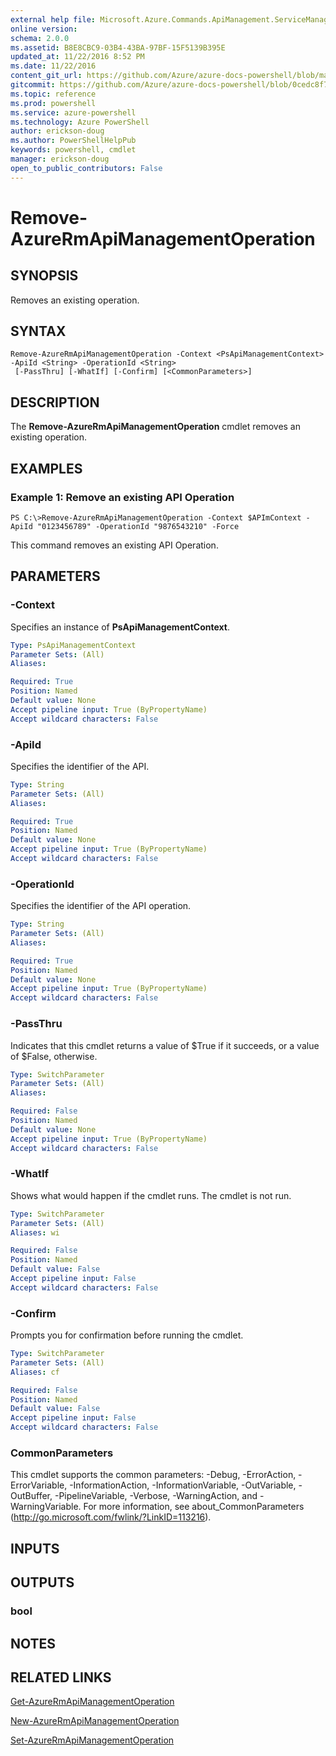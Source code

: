 ```yaml
---
external help file: Microsoft.Azure.Commands.ApiManagement.ServiceManagement.dll-Help.xml
online version: 
schema: 2.0.0
ms.assetid: B8E8CBC9-03B4-43BA-97BF-15F5139B395E
updated_at: 11/22/2016 8:52 PM
ms.date: 11/22/2016
content_git_url: https://github.com/Azure/azure-docs-powershell/blob/master/azureps-cmdlets-docs/ResourceManager/AzureRM.ApiManagement/v3.0.0/Remove-AzureRmApiManagementOperation.md
gitcommit: https://github.com/Azure/azure-docs-powershell/blob/0cedc8f73bc96cf5ac4c69144e17b3de601fd3cc/azureps-cmdlets-docs/ResourceManager/AzureRM.ApiManagement/v3.0.0/Remove-AzureRmApiManagementOperation.md
ms.topic: reference
ms.prod: powershell
ms.service: azure-powershell
ms.technology: Azure PowerShell
author: erickson-doug
ms.author: PowerShellHelpPub
keywords: powershell, cmdlet
manager: erickson-doug
open_to_public_contributors: False
---
```


# Remove-AzureRmApiManagementOperation

## SYNOPSIS
Removes an existing operation.

## SYNTAX

```
Remove-AzureRmApiManagementOperation -Context <PsApiManagementContext> -ApiId <String> -OperationId <String>
 [-PassThru] [-WhatIf] [-Confirm] [<CommonParameters>]
```

## DESCRIPTION
The **Remove-AzureRmApiManagementOperation** cmdlet removes an existing operation.

## EXAMPLES

### Example 1: Remove an existing API Operation
```
PS C:\>Remove-AzureRmApiManagementOperation -Context $APImContext -ApiId "0123456789" -OperationId "9876543210" -Force
```

This command removes an existing API Operation.

## PARAMETERS

### -Context
Specifies an instance of **PsApiManagementContext**.

```yaml
Type: PsApiManagementContext
Parameter Sets: (All)
Aliases: 

Required: True
Position: Named
Default value: None
Accept pipeline input: True (ByPropertyName)
Accept wildcard characters: False
```

### -ApiId
Specifies the identifier of the API.

```yaml
Type: String
Parameter Sets: (All)
Aliases: 

Required: True
Position: Named
Default value: None
Accept pipeline input: True (ByPropertyName)
Accept wildcard characters: False
```

### -OperationId
Specifies the identifier of the API operation.

```yaml
Type: String
Parameter Sets: (All)
Aliases: 

Required: True
Position: Named
Default value: None
Accept pipeline input: True (ByPropertyName)
Accept wildcard characters: False
```

### -PassThru
Indicates that this cmdlet returns a value of $True if it succeeds, or a value of $False, otherwise.

```yaml
Type: SwitchParameter
Parameter Sets: (All)
Aliases: 

Required: False
Position: Named
Default value: None
Accept pipeline input: True (ByPropertyName)
Accept wildcard characters: False
```

### -WhatIf
Shows what would happen if the cmdlet runs.
The cmdlet is not run.

```yaml
Type: SwitchParameter
Parameter Sets: (All)
Aliases: wi

Required: False
Position: Named
Default value: False
Accept pipeline input: False
Accept wildcard characters: False
```

### -Confirm
Prompts you for confirmation before running the cmdlet.

```yaml
Type: SwitchParameter
Parameter Sets: (All)
Aliases: cf

Required: False
Position: Named
Default value: False
Accept pipeline input: False
Accept wildcard characters: False
```

### CommonParameters
This cmdlet supports the common parameters: -Debug, -ErrorAction, -ErrorVariable, -InformationAction, -InformationVariable, -OutVariable, -OutBuffer, -PipelineVariable, -Verbose, -WarningAction, and -WarningVariable. For more information, see about_CommonParameters (http://go.microsoft.com/fwlink/?LinkID=113216).

## INPUTS

## OUTPUTS

### bool

## NOTES

## RELATED LINKS

[Get-AzureRmApiManagementOperation](xref:ResourceManager/AzureRM.ApiManagement/v3.0.0/Get-AzureRmApiManagementOperation.md)

[New-AzureRmApiManagementOperation](xref:ResourceManager/AzureRM.ApiManagement/v3.0.0/New-AzureRmApiManagementOperation.md)

[Set-AzureRmApiManagementOperation](xref:ResourceManager/AzureRM.ApiManagement/v3.0.0/Set-AzureRmApiManagementOperation.md)


